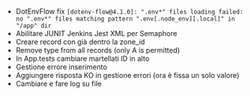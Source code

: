 + DotEnvFlow fix `[dotenv-flow@4.1.0]: ".env*" files loading failed: no ".env*" files matching pattern ".env[.node_env][.local]" in "/app" dir`
+ Abilitare JUNIT Jenkins Jest XML per Semaphore
+ Creare record con già dentro la zone_id
+ Remove type from all records (only A is permitted)
+ In App.tests cambiare martellati ID in alto
+ Gestione errore inserimento
+ Aggiungere risposta KO in gestione errori (ora è fissa un solo valore)
+ Cambiare e fare log su file
